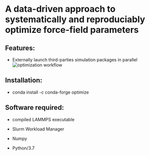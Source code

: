 # A data-driven approach to systematically and reproduciably optimize force-field parameters 

## Features: 

* Externally launch third-parties simulation packages in parallel   ![optimization workflow](images/workflow.svg) 


## Installation: 

* conda install -c conda-forge optimize 

## Software required:

* compiled LAMMPS executable 

* Slurm Workload Manager  

* Numpy  

* Python/3.7  

